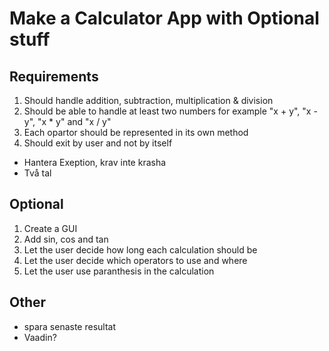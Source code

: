 # Make a Calculator App with Optional stuff

## Requirements
1. Should handle addition, subtraction, multiplication & division
2. Should be able to handle at least two numbers for example "x + y", "x - y", "x * y" and "x / y"
3. Each opartor should be represented in its own method
4. Should exit by user and not by itself
- Hantera Exeption, krav inte krasha
- Två tal 

## Optional
1. Create a GUI
2. Add sin, cos and tan
3. Let the user decide how long each calculation should be
4. Let the user decide which operators to use and where
5. Let the user use paranthesis in the calculation

## Other
- spara senaste resultat
- Vaadin?


